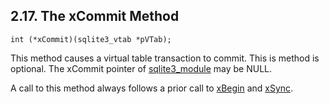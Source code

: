 ## 2\.17\. The xCommit Method



```
int (*xCommit)(sqlite3_vtab *pVTab);

```

This method causes a virtual table transaction to commit.
This is method is optional. The xCommit pointer of [sqlite3\_module](c3ref/module.html)
may be NULL.



A call to this method always follows a prior call to [xBegin](vtab.html#xBegin) and
[xSync](vtab.html#xsync).





